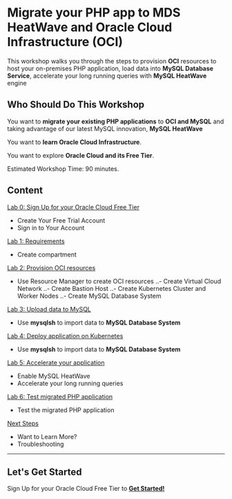 # Migrate your PHP app to MDS HeatWave and Oracle Cloud Infrastructure (OCI) 

This workshop walks you through the steps to provision **OCI** resources to host your on-premises PHP application, load data into **MySQL Database Service**, accelerate your long running queries with **MySQL HeatWave** engine

## Who Should Do This Workshop

You want to **migrate your existing PHP applications** to **OCI and MySQL** and taking advantage of our latest MySQL innovation, **MySQL HeatWave**

You want to **learn Oracle Cloud Infrastructure**.

You want to explore **Oracle Cloud and its Free Tier**.

Estimated Workshop Time: 90 minutes.

## Content

[Lab 0: Sign Up for your Oracle Cloud Free Tier](lab0/README.md)

- Create Your Free Trial Account
- Sign in to Your Account

[Lab 1: Requirements](lab1/README.md)

- Create compartment

[Lab 2: Provision OCI resources](lab2/README.md)

- Use Resource Manager to create OCI resources
..- Create Virtual Cloud Network
..- Create Bastion Host
..- Create Kubernetes Cluster and Worker Nodes
..- Create MySQL Database System

[Lab 3: Upload data to MySQL](lab3/README.md)

- Use **mysqlsh** to import data to **MySQL Database System**

[Lab 4: Deploy application on Kubernetes](lab4/README.md)

- Use **mysqlsh** to import data to **MySQL Database System**

[Lab 5: Accelerate your application](lab5/README.md)

- Enable MySQL HeatWave
- Accelerate your long running queries

[Lab 6: Test migrated PHP application](lab6/README.md)

- Test the migrated PHP application

[Next Steps](next/README.md)

- Want to Learn More?
- Troubleshooting

---

## Let's Get Started

Sign Up for your Oracle Cloud Free Tier to [**Get Started!**](./lab0/README.md)
